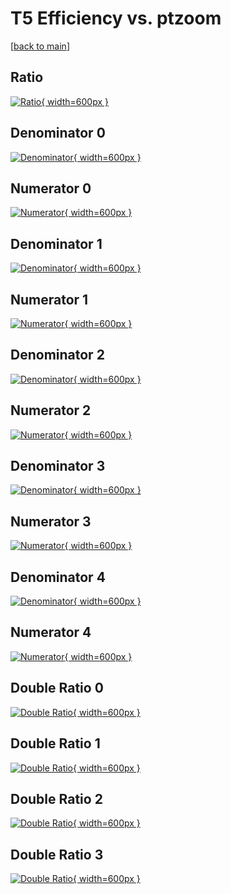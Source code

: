 # T5 Efficiency vs. ptzoom

[[back to main](./)]



## Ratio

[![Ratio](../mtv/var/T5_base_0_1_eff_ptzoom.png){ width=600px }](../mtv/var/T5_base_0_1_eff_ptzoom.pdf)

## Denominator 0

[![Denominator](../mtv/den/T5_base_0_1_eff_ptzoom_den0.png){ width=600px }](../mtv/den/T5_base_0_1_eff_ptzoom_den0.pdf)

## Numerator 0

[![Numerator](../mtv/num/T5_base_0_1_eff_ptzoom_num0.png){ width=600px }](../mtv/num/T5_base_0_1_eff_ptzoom_num0.pdf)

## Denominator 1

[![Denominator](../mtv/den/T5_base_0_1_eff_ptzoom_den1.png){ width=600px }](../mtv/den/T5_base_0_1_eff_ptzoom_den1.pdf)

## Numerator 1

[![Numerator](../mtv/num/T5_base_0_1_eff_ptzoom_num1.png){ width=600px }](../mtv/num/T5_base_0_1_eff_ptzoom_num1.pdf)

## Denominator 2

[![Denominator](../mtv/den/T5_base_0_1_eff_ptzoom_den2.png){ width=600px }](../mtv/den/T5_base_0_1_eff_ptzoom_den2.pdf)

## Numerator 2

[![Numerator](../mtv/num/T5_base_0_1_eff_ptzoom_num2.png){ width=600px }](../mtv/num/T5_base_0_1_eff_ptzoom_num2.pdf)

## Denominator 3

[![Denominator](../mtv/den/T5_base_0_1_eff_ptzoom_den3.png){ width=600px }](../mtv/den/T5_base_0_1_eff_ptzoom_den3.pdf)

## Numerator 3

[![Numerator](../mtv/num/T5_base_0_1_eff_ptzoom_num3.png){ width=600px }](../mtv/num/T5_base_0_1_eff_ptzoom_num3.pdf)

## Denominator 4

[![Denominator](../mtv/den/T5_base_0_1_eff_ptzoom_den4.png){ width=600px }](../mtv/den/T5_base_0_1_eff_ptzoom_den4.pdf)

## Numerator 4

[![Numerator](../mtv/num/T5_base_0_1_eff_ptzoom_num4.png){ width=600px }](../mtv/num/T5_base_0_1_eff_ptzoom_num4.pdf)

## Double Ratio 0

[![Double Ratio](../mtv/ratio/T5_base_0_1_eff_ptzoom_ratio0.png){ width=600px }](../mtv/ratio/T5_base_0_1_eff_ptzoom_ratio0.pdf)

## Double Ratio 1

[![Double Ratio](../mtv/ratio/T5_base_0_1_eff_ptzoom_ratio1.png){ width=600px }](../mtv/ratio/T5_base_0_1_eff_ptzoom_ratio1.pdf)

## Double Ratio 2

[![Double Ratio](../mtv/ratio/T5_base_0_1_eff_ptzoom_ratio2.png){ width=600px }](../mtv/ratio/T5_base_0_1_eff_ptzoom_ratio2.pdf)

## Double Ratio 3

[![Double Ratio](../mtv/ratio/T5_base_0_1_eff_ptzoom_ratio3.png){ width=600px }](../mtv/ratio/T5_base_0_1_eff_ptzoom_ratio3.pdf)

